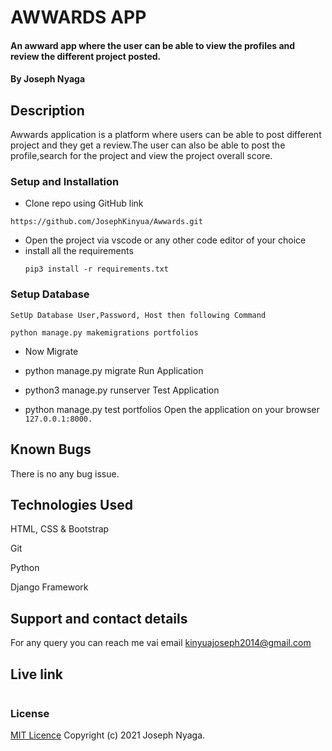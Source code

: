 # AWWARDS APP
#### An awward app where the user can be able to view the profiles and review the different project posted.
#### By Joseph Nyaga
## Description
Awwards application is a platform where users can be able to post different project and they get a review.The user can also be able to post the profile,search for the project and view the project overall score.
### Setup and Installation
* Clone repo using GitHub link
````````
https://github.com/JosephKinyua/Awwards.git
````````
* Open the project via vscode or any other code editor of your choice
* install all the  requirements
  ````
  pip3 install -r requirements.txt
  ````
### Setup Database
```
SetUp Database User,Password, Host then following Command
```
````
python manage.py makemigrations portfolios 
````
* Now Migrate

* python manage.py migrate 
Run Application
* python3 manage.py runserver 
Test Application

* python manage.py test portfolios
Open the application on your browser ````127.0.0.1:8000.````
## Known Bugs
There is no any bug issue.
## Technologies Used
HTML, CSS & Bootstrap

Git

Python

Django Framework


## Support and contact details
For any query you can reach me vai email kinyuajoseph2014@gmail.com

## Live link
``````

``````
### License
[MIT Licence](https://choosealicense.com/licenses/mit/)
Copyright (c) 2021 Joseph Nyaga.